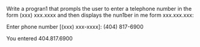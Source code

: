 Write a progran1 that prompls the user to enter a telephone number
in the form (xxx) xxx.xxxx and then displays the nun1ber in me form xxx.xxx.xxx:

Enter phone number [(xxx) xxx-xxxx]: (404) 817-6900

You entered 404.817.6900 